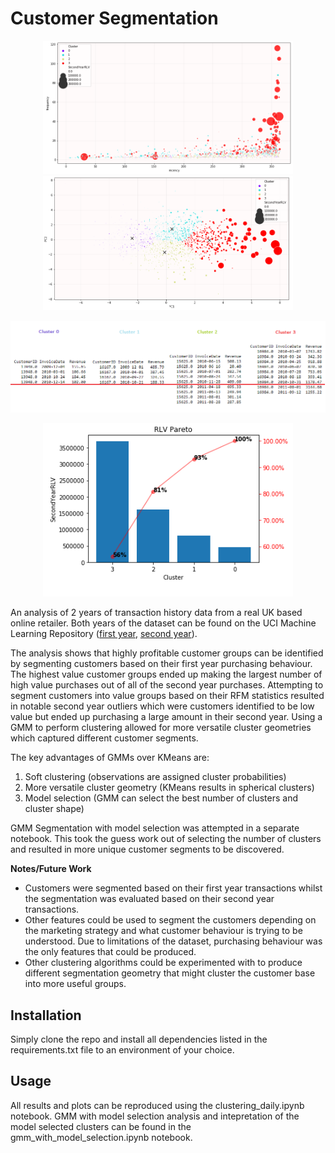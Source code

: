 # Customer Segmentation

<p align="center">
  <img src="data/figures/monetary_cluster_rf.png" width="400">
  <img src="data/figures/monetary_cluster_pca.png" width="400">
</p>
<p align="center"><img src="data/figures/typical_customer.png" width=800></p>
<p align="center"><img src="data/figures/pareto.png" width=400></p>

An analysis of 2 years of transaction history data from a real UK based online retailer. Both years of the dataset can be found on the UCI Machine Learning Repository ([first year](https://archive.ics.uci.edu/ml/datasets/Online+Retail+II), [second year](https://archive.ics.uci.edu/ml/datasets/Online+Retail)).

The analysis shows that highly profitable customer groups can be identified by segmenting customers based on their first year purchasing behaviour. The highest value customer groups ended up making the largest number of high value purchases out of all of the second year purchases. Attempting to segment customers into value groups based on their RFM statistics resulted in notable second year outliers which were customers identified to be low value but ended up purchasing a large amount in their second year. Using a GMM to perform clustering allowed for more versatile cluster geometries which captured different customer segments. 

The key advantages of GMMs over KMeans are:

1) Soft clustering (observations are assigned cluster probabilities) 
2) More versatile cluster geometry (KMeans results in spherical clusters)
3) Model selection (GMM can select the best number of clusters and cluster shape)

GMM Segmentation with model selection was attempted in a separate notebook. This took the guess work out of selecting the number of clusters and resulted in more unique customer segments to be discovered. 

**Notes/Future Work**

- Customers were segmented based on their first year transactions whilst the segmentation was evaluated based on their second year transactions.
- Other features could be used to segment the customers depending on the marketing strategy and what customer behaviour is trying to be understood. Due to limitations of the dataset, purchasing behaviour was the only features that could be produced.
- Other clustering algorithms could be experimented with to produce different segmentation geometry that might cluster the customer base into more useful groups. 

## Installation

Simply clone the repo and install all dependencies listed in the requirements.txt file to an environment of your choice.

## Usage

All results and plots can be reproduced using the clustering_daily.ipynb notebook. GMM with model selection analysis and intepretation of the model selected clusters can be found in the gmm_with_model_selection.ipynb notebook.
